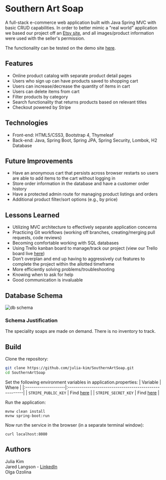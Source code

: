 # Southern Art Soap

A full-stack e-commerce web application built with Java Spring MVC with basic CRUD capabilities. In order to better mimic a "real world" application we based our project off an [Etsy site](https://www.etsy.com/shop/SouthernArtSoap), and all images/product information were used with the seller's permission.

The functionality can be tested on the demo site [here](https://southernartsoap.herokuapp.com/).

## Features
- Online product catalog with separate product detail pages
- Users who sign up can have products saved to shopping cart
- Users can increase/decrease the quantity of items in cart
- Users can delete items from cart
- Filter products by category
- Search functionality that returns products based on relevant titles
- Checkout powered by Stripe

## Technologies
- Front-end: HTML5/CSS3, Bootstrap 4, Thymeleaf
- Back-end: Java, Spring Boot, Spring JPA, Spring Security, Lombok, H2 Database

## Future Improvements
- Have an anonymous cart that persists across browser restarts so users are able to add items to the cart without logging in
- Store order information in the database and have a customer order history
- Have a protected admin route for managing product listings and orders
- Additional product filter/sort options (e.g., by price)

## Lessons Learned
- Utilizing MVC architecture to effectively separate application concerns
- Practicing Git workflows (working off branches, creating/merging pull requests, code reviews)
- Becoming comfortable working with SQL databases
- Using Trello kanban board to manage/track our project (view our Trello board live [here](https://trello.com/b/rIOWWEi0/southernartsoap))
- Don’t overplan and end up having to aggressively cut features to complete the project within the allotted timeframe
- More efficiently solving problems/troubleshooting
- Knowing when to ask for help
- Good communication is invaluable

## Database Schema
![db schema](https://user-images.githubusercontent.com/26291536/102041635-f7b62000-3d9d-11eb-975d-8d6281094e6c.png)

### Schema Justification
The speciality soaps are made on demand. There is no inventory to track.

## Build
Clone the repository:
``` bash
git clone https://github.com/julia-kim/SouthernArtSoap.git
cd SouthernArtSoap
```

Set the following environment variables in application.properties:
| Variable            | Where                                                  |
|:--------------------|:-------------------------------------------------------|
| `STRIPE_PUBLIC_KEY` | Find [here](https://dashboard.stripe.com/test/apikeys) |
| `STRIPE_SECRET_KEY` | Find [here](https://dashboard.stripe.com/test/apikeys) |

Run the application:
```
mvnw clean install
mvnw spring-boot:run
```

Now run the service in the browser (in a separate terminal window):
```
curl localhost:8080
```

## Authors
Julia Kim<br/>
Jared Langson - [LinkedIn](https://www.linkedin.com/in/jared-l-4bb4a657/)<br/>
Olga Ozolina<br/>
